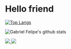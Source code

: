 # Hello friend



[![Top Langs](https://github-readme-stats.vercel.app/api/top-langs/?username=gabrielfelipeg&layout=compact&hide=html,css)](https://github.com/anuraghazra/github-readme-stats)



![Gabriel Felipe's github stats](https://github-readme-stats.vercel.app/api?username=gabrielfelipeg&show_icons=true&theme=calm&count_private=true)


<a href="https://www.linkedin.com/in/gabrielfelipelll">
 <img src="https://img.shields.io/static/v1?label=&message=LinkedIn&color=blue&style=flat-square&logo=LINKEDIN"/>
</a>

<a href="mailto:gabriel.gomes@ccc.ufcg.edu.br">
 <img src="https://img.shields.io/badge/-Mail-c14438?style=flat-square&logo=Gmail&logoColor=white"/>
</a>

